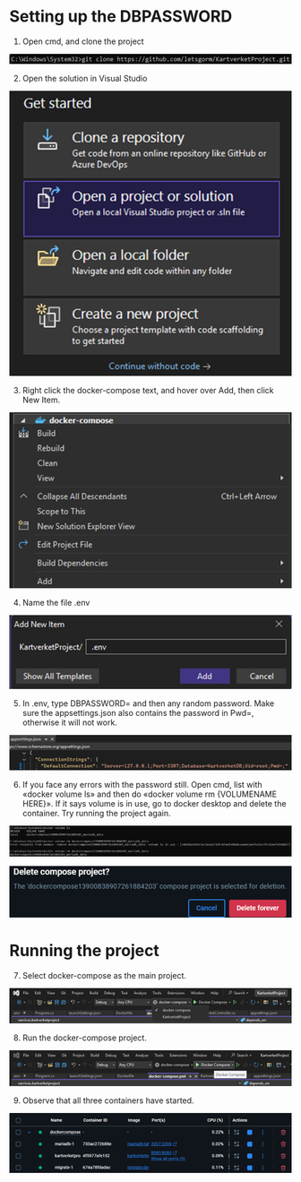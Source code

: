 # Setting up the DBPASSWORD



1. Open cmd, and clone the project



![dockercompose](images/cmd1.png)



2. Open the solution in Visual Studio



![dockercompose](images/solution2.png)



3. Right click the docker-compose text, and hover over Add, then click New Item.



![dockercompose](images/add3.png)



4. Name the file .env



![dockercompose](images/env4.png)



5. In .env, type DBPASSWORD= and then any random password. Make sure the appsettings.json also contains the password in Pwd=, otherwise it will not work.



![dockercompose](images/apppass5.png)



6. If you face any errors with the password still. Open cmd, list with «docker volume ls» and then do «docker volume rm {VOLUMENAME HERE}». If it says volume is in use, go to docker desktop and delete the container. Try running the project again.



![dockercompose](images/volume6.png)



![dockercompose](images/deletecompose7.png)



# Running the project



7. Select docker-compose as the main project.



![dockercompose](images/selectdockercompose8.png)



8. Run the docker-compose project.



![dockercompose](images/rundockercompose9.png)



9. Observe that all three containers have started.



![dockercompose](images/observedockercompose10.png)















